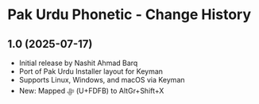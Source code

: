 Pak Urdu Phonetic - Change History
==================================

1.0 (2025-07-17)
----------------
* Initial release by Nashit Ahmad Barq  
* Port of Pak Urdu Installer layout for Keyman  
* Supports Linux, Windows, and macOS via Keyman
* New: Mapped ﷻ (U+FDFB) to AltGr+Shift+X